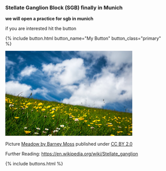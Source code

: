 
### Stellate Ganglion Block (SGB) finally in Munich

**we will open a practice for sgb in munich**

if you are interested hit the button

{% include button.html button_name="My Button" button_class="primary" %}


![Meadow](/18304602075_1007d2f2db_w.jpg "Meadow")

Picture [Meadow by Barney Moss](https://www.flickr.com/photos/barneymoss/18304602075/) published under [CC BY 2.0](https://creativecommons.org/licenses/by/2.0/)

Further Reading: <https://en.wikipedia.org/wiki/Stellate_ganglion>

{% include buttons.html %}
